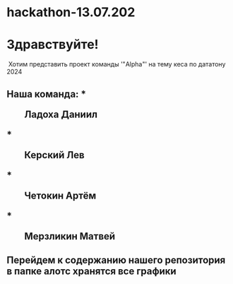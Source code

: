 # hackathon-13.07.202
 <h1>Здравствуйте!</h1>
 Хотим представить проект команды '"Alpha"' на тему кеса по дататону 2024
 <h2>Наша команда:
  *<dir>Ладоха Даниил</dir>
  *<dir>Керский Лев</dir>
  *<dir>Четокин Артём </dir>
  *<dir>Мерзликин Матвей</dir></h2>
 <h2>Перейдем к содержанию нашего репозитория
 в папке алотс хранятся все графики</h2>
